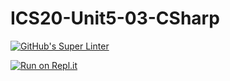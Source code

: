 # ICS20-Unit5-03-CSharp

[![GitHub's Super Linter](https://github.com/marshall-demars/ICS20-Unit5-03-CSharp/workflows/GitHub's%20Super%20Linter/badge.svg)](https://github.com/marshall-demars/ICS20-Unit5-03-CSharp/actions)

[![Run on Repl.it](https://repl.it/badge/github/marshall-demars/ICS2O-Unit5-03-CSharp)](https://repl.it/github/marshall-demars/ICS2O-Unit5-03-CSharp)
